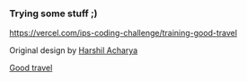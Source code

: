 ### Trying some stuff ;)

https://vercel.com/ips-coding-challenge/training-good-travel

Original design by [Harshil Acharya](https://dribbble.com/harshil)

[Good travel](https://cdn.dribbble.com/users/247394/screenshots/13819254/media/b7814a9e08c10ad4f28f0322d3f65cc9.png)
